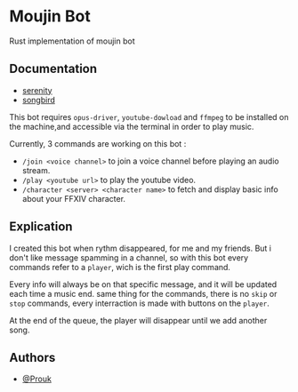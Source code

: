 # Moujin Bot
Rust implementation of moujin bot
## Documentation

- [serenity](https://github.com/serenity-rs/serenity)
- [songbird](https://github.com/serenity-rs/songbird)

This bot requires `opus-driver`, `youtube-dowload` and `ffmpeg` to be installed on the machine,and accessible via the terminal in order to play music.

Currently, 3 commands are working on this bot : 

- `/join <voice channel>` to join a voice channel before playing an audio stream.
- `/play <youtube url>` to play the youtube video.
- `/character <server> <character name>` to fetch and display basic info about your FFXIV character.


## Explication

I created this bot when rythm disappeared, for me and my friends.
But i don't like message spamming in a channel, so with this bot every commands refer to a `player`, wich is the first play command.

Every info will always be on that specific message, and it will be updated each time a music end.
same thing for the commands, there is no `skip` or `stop` commands, every interraction is made with buttons on the `player`.

At the end of the queue, the player will disappear until we add another song.

## Authors

- [@Prouk](https://www.github.com/prouk)

